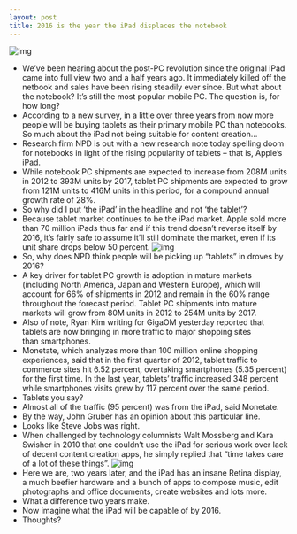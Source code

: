 ```yaml
---
layout: post
title: 2016 is the year the iPad displaces the notebook
---
```

![img](http://media.idownloadblog.com/wp-content/uploads/2012/07/DisplaySearch-Mobile-PC-shipments-by-2016.png)
* We’ve been hearing about the post-PC revolution since the original iPad came into full view two and a half years ago. It immediately killed off the netbook and sales have been rising steadily ever since. But what about the notebook? It’s still the most popular mobile PC. The question is, for how long?
* According to a new survey, in a little over three years from now more people will be buying tablets as their primary mobile PC than notebooks. So much about the iPad not being suitable for content creation…
* Research firm NPD is out with a new research note today spelling doom for notebooks in light of the rising popularity of tablets – that is, Apple’s iPad.
* While notebook PC shipments are expected to increase from 208M units in 2012 to 393M units by 2017, tablet PC shipments are expected to grow from 121M units to 416M units in this period, for a compound annual growth rate of 28%.
* So why did I put ‘the iPad’ in the headline and not ‘the tablet’?
* Because tablet market continues to be the iPad market. Apple sold more than 70 million iPads thus far and if this trend doesn’t reverse itself by 2016, it’s fairly safe to assume it’ll still dominate the market, even if its unit share drops below 50 percent.
![img](http://media.idownloadblog.com/wp-content/uploads/2012/07/iPad-introduction-notebook-smartphone.jpg)
* So, why does NPD think people will be picking up “tablets” in droves by 2016?
* A key driver for tablet PC growth is adoption in mature markets (including North America, Japan and Western Europe), which will account for 66% of shipments in 2012 and remain in the 60% range throughout the forecast period. Tablet PC shipments into mature markets will grow from 80M units in 2012 to 254M units by 2017.
* Also of note, Ryan Kim writing for GigaOM yesterday reported that tablets are now bringing in more traffic to major shopping sites than smartphones.
* Monetate, which analyzes more than 100 million online shopping experiences, said that in the first quarter of 2012, tablet traffic to commerce sites hit 6.52 percent, overtaking smartphones (5.35 percent) for the first time. In the last year, tablets’ traffic increased 348 percent while smartphones visits grew by 117 percent over the same period.
* Tablets you say?
* Almost all of the traffic (95 percent) was from the iPad, said Monetate.
* By the way, John Gruber has an opinion about this particular line.
* Looks like Steve Jobs was right.
* When challenged by technology columnists Walt Mossberg and Kara Swisher in 2010 that one couldn’t use the iPad for serious work over lack of decent content creation apps, he simply replied that “time takes care of a lot of these things”.
![img](http://media.idownloadblog.com/wp-content/uploads/2012/05/iPad-3-iPhoto-teaser.jpg)
* Here we are, two years later, and the iPad has an insane Retina display, a much beefier hardware and a bunch of apps to compose music, edit photographs and office documents, create websites and lots more.
* What a difference two years make.
* Now imagine what the iPad will be capable of by 2016.
* Thoughts?

